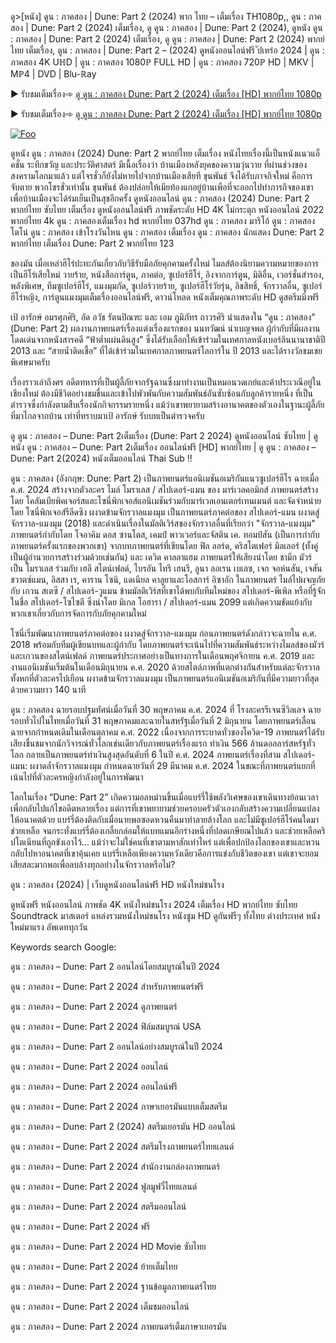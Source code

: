 ดู>[หนัง] ดูน : ภาคสอง | Dune: Part 2 (2024) พาก ไทย – เต็มเรื่อง TH1080p,, ดูน : ภาคสอง | Dune: Part 2 (2024) เต็มเรื่อง, ดู ดูน : ภาคสอง | Dune: Part 2 (2024), ดูหนัง ดูน : ภาคสอง | Dune: Part 2 (2024) เต็มเรื่อง, ดู ดูน : ภาคสอง | Dune: Part 2 (2024) พากย์ไทย เต็มเรื่อง, ดูน : ภาคสอง | Dune: Part 2 – (2024) ดูหนังออนไลน์ฟรี
ัปเหร่อ 2024 | ดูน : ภาคสอง 4K UℍD | ดูน : ภาคสอง 1080ℙ FULL HD | ดูน : ภาคสอง 720ℙ HD | MKV | Mℙ4 | DVD | Blu-ℝay


▶ รับชมเต็มเรื่อง➾ [ดู ดูน : ภาคสอง Dune: Part 2 (2024) เต็มเรื่อง [HD] พากย์ไทย 1080p](https://seemovies.co/th/movie/693134/dune-part-two)


▶ รับชมเต็มเรื่อง➾ [ดู ดูน : ภาคสอง Dune: Part 2 (2024) เต็มเรื่อง [HD] พากย์ไทย 1080p](https://seemovies.co/th/movie/693134/dune-part-two)


<p dir="auto"><a href="https://seemovies.co/th/movie/693134/dune-part-two" rel="nofollow"><img src="https://camo.githubusercontent.com/917e6ed5c302499242165dcc02bdbce85c075fd21b35918eb9c0b771855261b8/68747470733a2f2f7374617469632e7769787374617469632e636f6d2f6d656469612f6232343966395f61646163386637306662336634356238383639313639366337376465313866337e6d76322e676966" alt="Foo" style="max-width: 100%;"></a></p>


ดูหนัง ดูน : ภาคสอง (2024) Dune: Part 2 พากย์ไทย เต็มเรื่อง หนังไทยเรื่องนี้เป็นหนังแนวแอ็คชั่น ระทึกขวัญ และประวัติศาสตร์ มีเนื้อเรื่องว่า บ้านเมืองหลังยุคของความวุ่นวาย ที่ผ่านช่วงของสงครามโลกมาแล้ว แต่โจรชั่วก็ยังไม่หายไปจากบ้านเมืองเสียที ขุนพันธ์ จึงได้รับภาจกิจใหม่ คือการ จับตาย พวกโชรขั่วเท่านั้น ขุนพันธ์ ต้องปล่อยให้เมียท้องแกอยู่บ้านเพือที่จะออกไปทำภารกิจของเขา เพื่อบ้านเมืองจะได้ร่มเย็นเป็นสุขอีกครั้ง ดูหนังออนไลน์ ดูน : ภาคสอง (2024) Dune: Part 2 พากย์ไทย ซับไทย เต็มเรื่อง ดูหนังออนไลน์ฟรี ภาพชัดระดับ HD 4K ไม่กระตุก หนังออนไลน์ 2022 พากย์ไทย 4k ดูน : ภาคสองเต็มเรื่อง hd พากย์ไทย 037hd ดูน : ภาคสอง มาริโอ้ ดูน : ภาคสอง โตโน่ ดูน : ภาคสอง เข้าโรงวันไหน ดูน : ภาคสอง เต็มเรื่อง ดูน : ภาคสอง นักแสดง Dune: Part 2 พากย์ไทย เต็มเรื่อง Dune: Part 2 พากย์ไทย 123

ของมัน เมื่อเหล่าฮีโร่ปะทะกันเกี่ยวกับวิธีรับมือภัยคุกคามครั้งใหม่ ไมลส์ต้องนิยามความหมายของการเป็นฮีโร่เสียใหม่ วายร้าย, หนังสือการ์ตูน, ภาคต่อ, ซูเปอร์ฮีโร่, อิงจากการ์ตูน, มิติอื่น, เวอร์ชั่นสำรอง, พลังพิเศษ, ทีมซูเปอร์ฮีโร่, แมงมุมกัด, ซูเปอร์วายร้าย, ซูเปอร์ฮีโร่วัยรุ่น, ลิขสิทธิ์, จักรวาลอื่น, ซูเปอร์ฮีโร่หญิง, การ์ตูนแมงมุมเต็มเรื่องออนไลน์ฟรี, ดาวน์โหลด หนังเต็มคุณภาพระดับ HD ดูสตรีมมิ่งฟรี

เป้ อารักษ์ อมรศุภศิริ, อัด อวัช รัตนปิณฑะ และ เอม ภูมิภัทร ถาวรศิริ นำแสดงใน “ดูน : ภาคสอง” (Dune: Part 2) ผลงานภาพยนตร์เรื่องแต่งเรื่องแรกของ นนทวัฒน์ นำเบญจพล ผู้กำกับที่มีผลงานโดดเด่นจากหนังสารคดี “ฟ้าต่ำแผ่นดินสูง” ซึ่งได้รับเลือกให้เข้าร่วมในเทศกาลหนังเบอร์ลินนานาชาติปี 2013 และ “สายน้ำติดเชื้อ” ที่ได้เข้าร่วมในเทศกาลภาพยนตร์โลการ์โน ปี 2013 และได้รางวัลชมเชยพิเศษมาครับ

เรื่องราวเล่าถึงศร อดีตทหารที่เป็นผู้ลี้ภัยจากรัฐฉานซึ่งมาทำงานเป็นหมอนวดเกย์และค้าประเวณีอยู่ในเชียงใหม่ ต้องมีชีวิตอย่างขมขื่นและเข้าไปพัวพันกับความสัมพันธ์อันซับซ้อนกับลูกค้ารายหนึ่ง ที่เป็นตำรวจซึ่งกำลังตามสืบเรื่องนักกิจกรรมรายหนึ่ง แม้ว่าเขาพยายามสร้างอานาคตของตัวเองในฐานะผู้ลี้ภัยที่มาไกลจากบ้าน เท่าที่ทราบมาเป้ อารักษ์ รับบทเป็นตำรวจครับ

ดู ดูน : ภาคสอง – Dune: Part 2เต็มเรื่อง (Dune: Part 2 2024) ดูหนังออนไลน์ ซับไทย | ดูหนัง ดูน : ภาคสอง – Dune: Part 2เต็มเรื่อง ออนไลน์ฟรี [HD] พากย์ไทย | ดู ดูน : ภาคสอง – Dune: Part 2(2024) หนังเต็มออนไลน์ Thai Sub !!

ดูน : ภาคสอง (อังกฤษ: Dune: Part 2) เป็นภาพยนตร์แอนิเมชันอเมริกันแนวซูเปอร์ฮีโร ฉายเมื่อ ค.ศ. 2024 สร้างจากตัวละคร ไมล์ โมราเลส / สไปเดอร์-แมน ของ มาร์เวลคอมิกส์ ภาพยนตร์สร้างโดย โคลัมเบียพิคเจอร์สและโซนี่พิกเจอส์แอนิเมชันร่วมกับมาร์เวลเอนเตอร์เทนเมนต์ และจัดจำหน่ายโดย โซนี่พิกเจอส์รีลีดซิง ผงาดข้ามจักรวาลแมงมุม เป็นภาพยนตร์ภาคต่อของ สไปเดอร์-แมน ผงาดสู่จักรวาล-แมงมุม (2018) และดำเนินเรื่องในมัลติเวิร์สของจักรวาลอื่นที่เรียกว่า "จักรวาล-แมงมุม" ภาพยนตร์กำกับโดย โจอาคิม ดอส ซานโตส, เคมป์ พาวเวอร์และจัสติน เค. ทอมป์สัน (เป็นการกำกับภาพยนตร์ครั้งแรกของพวกเขา) จากบทภาพยนตร์ที่เขียนโดย ฟิล ลอร์ด, คริสโตเฟอร์ มิลเลอร์ (ทั้งคู่เป็นผู้อำนวยการสร้างร่วมด้วยเช่นกัน) และ เดวิด คาลลาแฮม ภาพยนตร์ให้เสียงนำโดย ชามีก มัวร์ เป็น โมราเลส ร่วมกับ เฮลี สไตน์เฟลด์, ไบรอัน ไทรี เฮนรี, ลูนา ลอเรน เบเลซ, เจก จอห์นสัน, เจสัน ชวาตซ์แมน, อิสสา เร, คาราน โซนิ, แดเนียล คาลูยาและโอสการ์ อิซาอัก ในภาพยนตร์ ไมล์ไปผจญภัยกับ เกวน สเตซี / สไปเดอร์-วูแมน ข้ามมัลติเวิร์สที่เขาได้พบกับทีมใหม่ของ สไปเดอร์-พีเพิล หรือที่รู้จักในชื่อ สไปเดอร์-โซไซตี ซึ่งนำโดย มิเกล โอฮารา / สไปเดอร์-แมน 2099 แต่เกิดความขัดแย้งกับพวกเขาเกี่ยวกับการจัดการกับภัยคุกคามใหม่

โซนี่เริ่มพัฒนาภาพยนตร์ภาคต่อของ ผงาดสู่จักรวาล-แมงมุม ก่อนภาพยนตร์ดังกล่าวจะฉายใน ค.ศ. 2018 พร้อมกับทีมผู้เขียนบทและผู้กำกับ โดยภาพยนตร์จะเน้นไปที่ความสัมพันธ์ระหว่างไมลส์ของมัวร์และเกวนของสไตน์เฟลด์ ภาพยนตร์ประกาศอย่างเป็นทางการในเดือนพฤศจิกายน ค.ศ. 2019 และงานแอนิเมชันเริ่มต้นในเดือนมิถุนายน ค.ศ. 2020 ด้วยสไตล์ภาพที่แตกต่างกันสำหรับแต่ละจักรวาลทั้งหกที่ตัวละครไปเยือน ผงาดข้ามจักรวาลแมงมุม เป็นภาพยนตร์แอนิเมชันอเมริกันที่มีความยาวที่สุด ด้วยความยาว 140 นาที

ดูน : ภาคสอง ฉายรอบปฐมทัศน์เมื่อวันที่ 30 พฤษภาคม ค.ศ. 2024 ที่ โรงละครรีเจนซีวิลเลจ ฉายรอบทั่วไปในไทยเมื่อวันที่ 31 พฤษภาคมและฉายในสหรัฐเมื่อวันที่ 2 มิถุนายน โดยภาพยนตร์เลื่อนฉายจากกำหนดเดิมในเดือนตุลาคม ค.ศ. 2022 เนื่องจากการระบาดทั่วของโควิด-19 ภาพยนตร์ได้รับเสียงชื่นชมจากนักวิจารณ์ทั่วโลกเช่นเดียวกับภาพยนตร์เรื่องแรก ทำเงิน 566 ล้านดอลลาร์สหรัฐทั่วโลก กลายเป็นภาพยนตร์ทำเงินสูงสุดอันดับที่ 6 ในปี ค.ศ. 2024 ภาพยนตร์เรื่องที่สาม สไปเดอร์-แมน: ผงาดล้ำจักรวาลแมงมุม กำหนดฉายวันที่ 29 มีนาคม ค.ศ. 2024 ในขณะที่ภาพยนตร์แยกที่เน้นไปที่ตัวละครหญิงกำลังอยู่ในการพัฒนา

โลกในเรื่อง “Dune: Part 2” เกิดความอลหม่านขึ้นเมื่อแบร์รี่ใช้พลังวิเศษของเขาเดินทางย้อนเวลา เพื่อกลับไปแก้ไขอดีตหลายเรื่อง แต่การที่เขาพยายามช่วยครอบครัวตัวเองกลับสร้างความเปลี่ยนแปลงให้อนาคตด้วย แบร์รี่ต้องติดกับเมื่อนายพลซอดหวนคืนมาทำลายล้างโลก และไม่มีซูเปอร์ฮีโร่คนใดมาช่วยเหลือ จนกระทั่งแบร์รี่ต้องเกลี้ยกล่อมให้แบทแมนอีกร่างหนึ่งที่ปลดเกษียณไปแล้ว และช่วยเหลือคริปโตเนียนที่ถูกขังเอาไว้... แม้ว่าจะไม่ใช่คนที่เขาตามหาสักเท่าไหร่ แต่เพื่อปกป้องโลกของเขาและหวนกลับไปหาอนาคตที่เขาคุ้นเคย แบร์รี่เหลือเพียงความหวังเดียวคือการแข่งกับชีวิตของเขา แต่เขาจะยอมเสียสละมากพอเพื่อลบล้างทุกอย่างในจักรวาลหรือไม่?

ดูน : ภาคสอง (2024) | เว็บดูหนังออนไลน์ฟรี HD หนังใหม่ชนโรง

ดูหนังฟรี หนังออนไลน์ ภาพชัด 4K หนังใหม่ชนโรง 2024 เต็มเรื่อง HD พากย์ไทย ซับไทย Soundtrack มาสเตอร์ แหล่งรวมหนังใหม่ชนโรง หนังซูม HD ดูกันฟรีๆ ทั้งไทย ต่างประเทศ หนังใหม่มาแรง อัพเดททุกวัน

Keywords search Google:

ดูน : ภาคสอง – Dune: Part 2 ออนไลน์โดยสมบูรณ์ในปี 2024

ดูน : ภาคสอง – Dune: Part 2 2024 สำหรับภาพยนตร์ฟรี

ดูน : ภาคสอง – Dune: Part 2 2024 ดูภาพยนตร์

ดูน : ภาคสอง – Dune: Part 2 2024 ฟิล์มสมบูรณ์ USA

ดูน : ภาคสอง – Dune: Part 2 ออนไลน์อย่างสมบูรณ์ในปี 2024

ดูน : ภาคสอง – Dune: Part 2 2024 ออนไลน์

ดูน : ภาคสอง – Dune: Part 2 2024 ออนไลน์ฟรี

ดูน : ภาคสอง – Dune: Part 2 2024 ภาษาเยอรมันแบบเต็มสตรีม

ดูน : ภาคสอง – Dune: Part 2 (2024) สตรีมเยอรมัน HD ออนไลน์

ดูน : ภาคสอง – Dune: Part 2 2024 สตรีมโรงภาพยนตร์ไทยแลนด์

ดูน : ภาคสอง – Dune: Part 2 2024 สํานักงานกล่องภาพยนตร์

ดูน : ภาคสอง – Dune: Part 2 2024 ฟูลมูฟวี่ไทยแลนด์

ดูน : ภาคสอง – Dune: Part 2 2024 สตรีมออนไลน์

ดูน : ภาคสอง – Dune: Part 2 2024 ฟรี

ดูน : ภาคสอง – Dune: Part 2 2024 HD Movie ซับไทย

ดูน : ภาคสอง – Dune: Part 2 2024 ย้ายเต็มไทย

ดูน : ภาคสอง – Dune: Part 2 2024 ฐานข้อมูลภาพยนตร์ไทย

ดูน : ภาคสอง – Dune: Part 2 2024 เต็มชมออนไลน์

ดูน : ภาคสอง – Dune: Part 2 2024 ภาพยนตร์เต็มภาษาเยอรมัน
